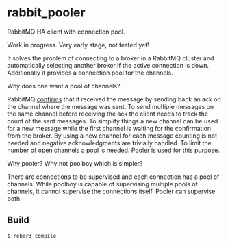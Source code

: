 rabbit_pooler
=============

RabbitMQ HA client with connection pool.

Work in progress. Very early stage, not tested yet!

It solves the problem of connecting to a broker in a RabbitMQ cluster and
automatically selecting another broker if the active connection is down.
Additionally it provides a connection pool for the channels.

Why does one want a pool of channels?

RabbitMQ [confirms](http://www.rabbitmq.com/confirms.html) that it received the message
by sending back an ack on the channel where the message was sent.
To send multiple messages on the same channel before receiving the ack the client
needs to track the count of the sent messages. To simplify things a new channel
can be used for a new message while the first channel is waiting for the confirmation
from the broker. By using a new channel for each message counting is not needed
and negative acknowledgments are trivially handled.
To limit the number of open channels a pool is needed. Pooler is used for this
purpose.

Why pooler? Why not poolboy which is simpler?

There are connections to be supervised and each connection has a pool of channels.
While poolboy is capable of supervising multiple pools of channels, it cannot
supervise the connections itself. Pooler can supervise both.

Build
-----

    $ rebar3 compile
